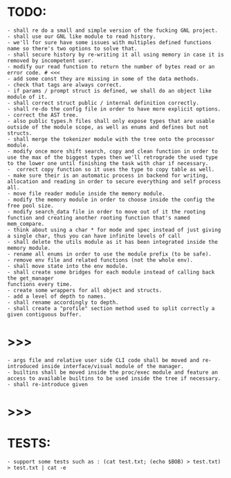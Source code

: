 # TODO:
	- shall re do a small and simple version of the fucking GNL project.
	- shall use our GNL like module to read history.
	- we'll for sure have some issues with multiples defined functions name so there's two options to solve that.
	- shall secure history by re-writing it all using memory in case it is removed by incompetent user.
	- modify our read function to return the number of bytes read or an error code. # <<<
	- add some const they are missing in some of the data methods.
	- check that tags are always correct.
	- if params / prompt struct is defined, we shall do an object like module of it.
	- shall correct struct public / internal definition correctly.
	- shall re-do the config file in order to have more explicit options.
	- correct the AST tree.
	- also public types.h files shall only expose types that are usable outside of the module scope, as well as enums and defines but not structs.
	- shall merge the tokenizer module with the tree onto the processor module.
	- modify once more shift search, copy and clean function in order to use the max of the biggest types then we'll retrograde the used type to the lower one until finishing the task with char if necessary.
	-  correct copy function so it uses the type to copy table as well.
	- make sure their is an automatic process in backend for writing, allocation and reading in order to secure everything and self process all.
	- move file reader module inside the memory module.
	- modify the memory module in order to choose inside the config the free pool size.
	- modify search_data file in order to move out of it the rooting function and creating another rooting function that's named mem_compare.
	- think about using a char * for mode and spec instead of just giving a single char, thus you can have infinite levels of call
	- shall delete the utils module as it has been integrated inside the memory module.
	- rename all enums in order to use the module prefix (to be safe).
	- remove env file and related functions (not the whole env).
	- shall move state into the env module.
	- shall create some bridges for each module instead of calling back the get_manager
	functions every time.
	- create some wrappers for all object and structs.
	- add a level of depth to names.
	- shall rename accordingly to depth.
	- shall create a "profile" section method used to split correctly a given contiguous buffer.
# >>>
	- args file and relative user side CLI code shall be moved and re-introduced inside interface/visual module of the manager.
	- builtins shall be moved inside the proc/exec module and feature an access to available builtins to be used inside the tree if necessary.
	- shall re-introduce given 

# >>>
# TESTS:
	- support some tests such as : (cat test.txt; (echo $BOB) > test.txt) > test.txt | cat -e